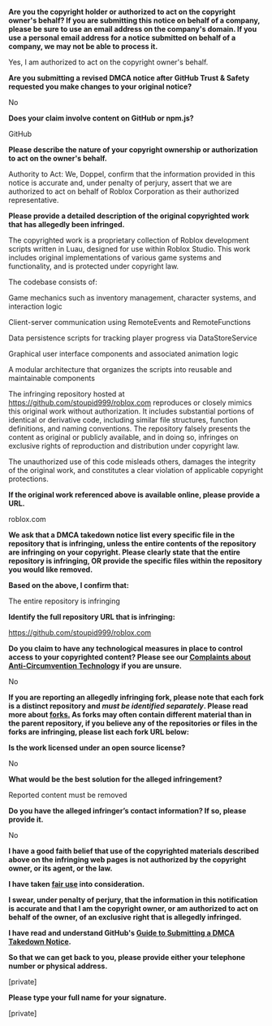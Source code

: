 **Are you the copyright holder or authorized to act on the copyright owner's behalf? If you are submitting this notice on behalf of a company, please be sure to use an email address on the company's domain. If you use a personal email address for a notice submitted on behalf of a company, we may not be able to process it.**

Yes, I am authorized to act on the copyright owner's behalf.

**Are you submitting a revised DMCA notice after GitHub Trust & Safety requested you make changes to your original notice?**

No

**Does your claim involve content on GitHub or npm.js?**

GitHub

**Please describe the nature of your copyright ownership or authorization to act on the owner's behalf.**

Authority to Act: We, Doppel, confirm that the information provided in this notice is accurate and, under penalty of perjury, assert that we are authorized to act on behalf of Roblox Corporation as their authorized representative.

**Please provide a detailed description of the original copyrighted work that has allegedly been infringed.**

The copyrighted work is a proprietary collection of Roblox development scripts written in Luau, designed for use within Roblox Studio. This work includes original implementations of various game systems and functionality, and is protected under copyright law.

The codebase consists of:

Game mechanics such as inventory management, character systems, and interaction logic

Client-server communication using RemoteEvents and RemoteFunctions

Data persistence scripts for tracking player progress via DataStoreService

Graphical user interface components and associated animation logic

A modular architecture that organizes the scripts into reusable and maintainable components

The infringing repository hosted at https://github.com/stoupid999/roblox.com reproduces or closely mimics this original work without authorization. It includes substantial portions of identical or derivative code, including similar file structures, function definitions, and naming conventions. The repository falsely presents the content as original or publicly available, and in doing so, infringes on exclusive rights of reproduction and distribution under copyright law.

The unauthorized use of this code misleads others, damages the integrity of the original work, and constitutes a clear violation of applicable copyright protections.

**If the original work referenced above is available online, please provide a URL.**

roblox.com

**We ask that a DMCA takedown notice list every specific file in the repository that is infringing, unless the entire contents of the repository are infringing on your copyright. Please clearly state that the entire repository is infringing, OR provide the specific files within the repository you would like removed.**

**Based on the above, I confirm that:**

The entire repository is infringing

**Identify the full repository URL that is infringing:**

https://github.com/stoupid999/roblox.com

**Do you claim to have any technological measures in place to control access to your copyrighted content? Please see our <a href="https://docs.github.com/articles/guide-to-submitting-a-dmca-takedown-notice#complaints-about-anti-circumvention-technology">Complaints about Anti-Circumvention Technology</a> if you are unsure.**

No

**If you are reporting an allegedly infringing fork, please note that each fork is a distinct repository and <i>must be identified separately</i>. Please read more about <a href="https://docs.github.com/articles/dmca-takedown-policy#b-what-about-forks-or-whats-a-fork">forks.</a> As forks may often contain different material than in the parent repository, if you believe any of the repositories or files in the forks are infringing, please list each fork URL below:**

**Is the work licensed under an open source license?**

No

**What would be the best solution for the alleged infringement?**

Reported content must be removed

**Do you have the alleged infringer’s contact information? If so, please provide it.**

No

**I have a good faith belief that use of the copyrighted materials described above on the infringing web pages is not authorized by the copyright owner, or its agent, or the law.**

**I have taken <a href="https://www.lumendatabase.org/topics/22">fair use</a> into consideration.**

**I swear, under penalty of perjury, that the information in this notification is accurate and that I am the copyright owner, or am authorized to act on behalf of the owner, of an exclusive right that is allegedly infringed.**

**I have read and understand GitHub's <a href="https://docs.github.com/articles/guide-to-submitting-a-dmca-takedown-notice/">Guide to Submitting a DMCA Takedown Notice</a>.**

**So that we can get back to you, please provide either your telephone number or physical address.**

[private]

**Please type your full name for your signature.**

[private]
